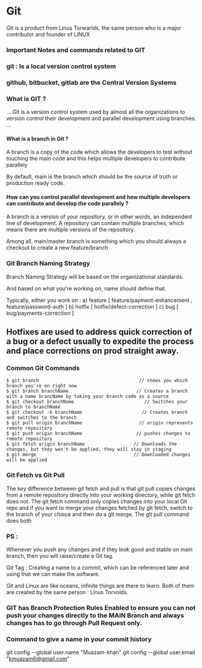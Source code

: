# Git 

Git is a product from Linus Torwarlds, the same person who is a major contributor and founder of LINUX

### Important Notes and commands related to GIT

### git : Is a local version control system

### github, bitbucket, gitlab are the Central Version Systems

### What is GIT ?

...
Git is a version control system used by almost all the organizations to version control their development and parallel development using branches.
...

#### What is a branch in Git ?

A branch is a copy of the code which allows the developers to test without touching the main code and this helps multiple developers to contribute parallely

By default, main is the branch which should be the source of truth or production ready code.

#### How can you control parallel development and how multiple developers can contribute and develop the code parallely ?

A branch is a version of your repository, or in other words, an independent line of development. A repository can contain multiple branches, which means there are multiple versions of the repository.

Among all, main/master branch is something which you should always a checkout to create a new feature/branch

### Git Branch Naming Strategy

Branch Naming Strategy will be based on the organizational standards.  

And based on what you're working on, name should define that.

Typically, either you work on  :
    a)  feature       [ feature/payment-enhancement , feature/password-auth ]
    b)  hotfix        [ hotfix/defect-correction ]
    c)  bug           [ bug/payments-correction ]

## Hotfixes are used to address quick correction of a bug or a defect usually to expedite the process and place corrections on prod straight away.

### Common Git Commands

    $ git branch                                     // shows you which branch you're on right now 
    $ git branch branchName                         // Creates a branch with a name brancName by taking your branch code as a source 
    $ git checkout branchName                          // Switches your branch to branchName 
    $ git checkout -b branchName                      // Creates branch and switches to the branch
    $ git pull origin branchName                     // origin represents remote repository
    $ git push origin branchName                    // pushes changes to remote repository
    $ git fetch origin branchName                  // Downloads the changes, but they won't be applied, they will stay in staging
    $ git merge                                    // Downloaded changes will be applied

 ### Git Fetch vs Git Pull

 The key difference between git fetch and pull is that git pull copies changes from a remote repository directly into your working directory, while git fetch does not. The git fetch command only copies changes into your local Git repo and if you want to merge your changes fetched by git fetch, switch to the branch of your choice and then do a git merge. The git pull command does both


### PS :

Whenever you push any changes and if they look good and stable on main branch, then you will raise/create a Git tag.

Git Tag : Creating a name to a commit, which can be referenced later and using that we can make the software.

Git and Linux are like oceans, infinite things are there to learn. Both of them are created by the same person : Linus  Torvolds.

### GIT has Branch Protection Rules Enabled to ensure you can not push your changes directly to the MAIN Branch and always changes has to go through Pull Request only.

### Command to give a name in your commit history 

git config --global user.name "Muazam-khan"
git config --global user.email "kmuazam6@gmail.com"

